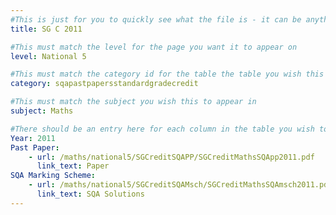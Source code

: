 ```yaml
---
#This is just for you to quickly see what the file is - it can be anything you want
title: SG C 2011

#This must match the level for the page you want it to appear on
level: National 5

#This must match the category id for the table the table you wish this to appear in
category: sqapastpapersstandardgradecredit

#This must match the subject you wish this to appear in
subject: Maths

#There should be an entry here for each column in the table you wish to populate:
Year: 2011
Past Paper:
    - url: /maths/national5/SGCreditSQAPP/SGCreditMathsSQApp2011.pdf
      link_text: Paper
SQA Marking Scheme:
    - url: /maths/national5/SGCreditSQAMsch/SGCreditMathsSQAmsch2011.pdf
      link_text: SQA Solutions
---
```


